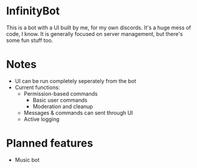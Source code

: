 # InfinityBot

This is a bot with a UI built by me, for my own discords. It's a huge mess of code, I know.
It is generally focused on server management, but there's some fun stuff too.

# Notes

* UI can be run completely seperately from the bot
* Current functions:
	* Permission-based commands
		* Basic user commands
		* Moderation and cleanup
	* Messages & commands can sent through UI
	* Active logging

# Planned features

* Music bot
